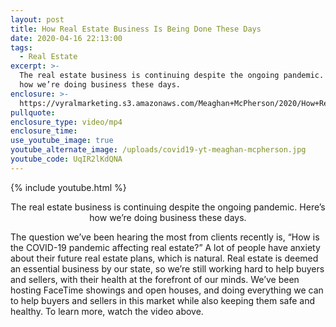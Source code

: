 ```yaml
---
layout: post
title: How Real Estate Business Is Being Done These Days
date: 2020-04-16 22:13:00
tags:
  - Real Estate
excerpt: >-
  The real estate business is continuing despite the ongoing pandemic. Here’s
  how we’re doing business these days.
enclosure: >-
  https://vyralmarketing.s3.amazonaws.com/Meaghan+McPherson/2020/How+Real+Estate+Business+Is+Being+Done+These+Days.mp4
pullquote:
enclosure_type: video/mp4
enclosure_time:
use_youtube_image: true
youtube_alternate_image: /uploads/covid19-yt-meaghan-mcpherson.jpg
youtube_code: UqIR2lKdQNA
---
```


{% include youtube.html %}

<p style="text-align:center">The real estate business is continuing despite the ongoing pandemic. Here’s how we’re doing business these days.</p>

The question we’ve been hearing the most from clients recently is, “How is the COVID-19 pandemic affecting real estate?” A lot of people have anxiety about their future real estate plans, which is natural. Real estate is deemed an essential business by our state, so we’re still working hard to help buyers and sellers, with their health at the forefront of our minds. We’ve been hosting FaceTime showings and open houses, and doing everything we can to help buyers and sellers in this market while also keeping them safe and healthy. To learn more, watch the video above.